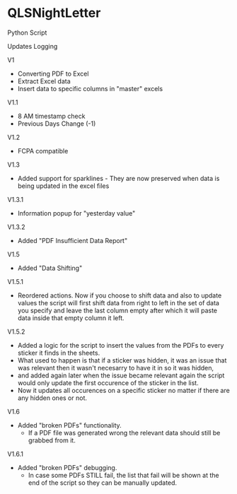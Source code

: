 # QLSNightLetter
Python Script

Updates Logging

V1

- Converting PDF to Excel
- Extract Excel data
- Insert data to specific columns in "master" excels

V1.1

- 8 AM timestamp check
- Previous Days Change (-1)

V1.2

- FCPA compatible

V1.3

- Added support for sparklines - They are now preserved when data is being updated in the excel files

V1.3.1

- Information popup for "yesterday value"

V1.3.2

- Added "PDF Insufficient Data Report"

V1.5

- Added "Data Shifting"

V1.5.1

- Reordered actions. Now if you choose to shift data and also to update values the script will first shift data from right to left 
   in the set of data you specify and leave the last column empty after which it will paste data inside that empty column it left.

V1.5.2

- Added a logic for the script to insert the values from the PDFs to every sticker it finds in the sheets. 
- What used to happen is that if a sticker was hidden, it was an issue that was relevant then it wasn't necesarry to have it in so it was hidden,
- and added again later when the issue became relevant again the script would only update the first occurence of the sticker in the list.
- Now it updates all occurences on a specific sticker no matter if there are any hidden ones or not.

V1.6

- Added "broken PDFs" functionality.
   + If a PDF file was generated wrong the relevant data should still be grabbed from it.

V1.6.1
- Added "broken PDFs" debugging.
   + In case some PDFs STILL fail, the list that fail will be shown at the end of the script so they can be manually updated.